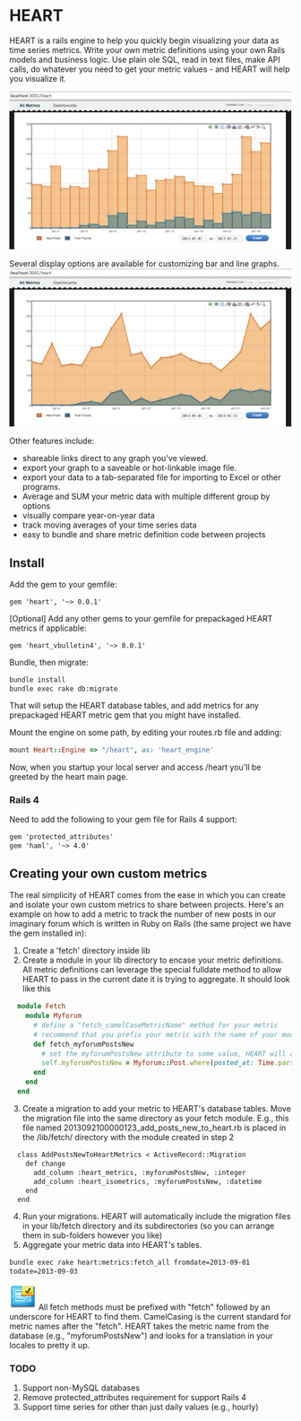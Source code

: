 # HEART

HEART is a rails engine to help you quickly begin visualizing your data as time series metrics.
Write your own metric definitions using your own Rails models and business logic. Use plain ole SQL, read in text files, make API calls, do whatever you need to get your metric values - and HEART will help you visualize it.

![heart example bar][1]

Several display options are available for customizing bar and line graphs.
![heart example line][2]

Other features include:

- shareable links direct to any graph you've viewed.
- export your graph to a saveable or hot-linkable image file. 
- export your data to a tab-separated file for importing to Excel or other programs.
- Average and SUM your metric data with multiple different group by options
- visually compare year-on-year data
- track moving averages of your time series data
- easy to bundle and share metric definition code between projects

## Install
Add the gem to your gemfile:
```
gem 'heart', '~> 0.0.1'
```

[Optional] Add any other gems to your gemfile for prepackaged HEART metrics if applicable:
```
gem 'heart_vbulletin4', '~> 0.0.1'
```

Bundle, then migrate:
```
bundle install
bundle exec rake db:migrate
```
That will setup the HEART database tables, and add metrics for any prepackaged HEART metric gem that you might have installed.

Mount the engine on some path, by editing your routes.rb file and adding:
```ruby
mount Heart::Engine => "/heart", as: 'heart_engine'
```
Now, when you startup your local server and access /heart you'll be greeted by the heart main page.

### Rails 4
Need to add the following to your gem file for Rails 4 support:

```
gem 'protected_attributes'
gem 'haml', '~> 4.0'
``` 

## Creating your own custom metrics
The real simplicity of HEART comes from the ease in which you can create and isolate your own custom metrics to share between projects. Here's an example on how to add a metric to track the number of new posts in our imaginary forum which is written in Ruby on Rails (the same project we have the gem installed in):

1. Create a 'fetch' directory inside lib
2. Create a module in your lib directory to encase your metric definitions. All metric definitions can leverage the special fulldate method to allow HEART to pass in the current date it is trying to aggregate. It should look like this

  ```ruby
    module Fetch
      module Myforum
        # define a "fetch_camelCaseMetricName" method for your metric
        # recommend that you prefix your metric with the name of your module (e.g., myforum)
        def fetch_myforumPostsNew
          # set the myforumPostsNew attribute to some value, HEART will automatically save it
          self.myforumPostsNew = Myforum::Post.where(posted_at: Time.parse("#{fulldate} 00:00:00")..Time.parse("#{fulldate} 23:59:59")).count
        end
      end
    end
  ```
3. Create a migration to add your metric to HEART's database tables. Move the migration file into the same directory as your fetch module. E.g., this file named 2013092100000123_add_posts_new_to_heart.rb is placed in the /lib/fetch/ directory with the module created in step 2

  ```
    class AddPostsNewToHeartMetrics < ActiveRecord::Migration
      def change
        add_column :heart_metrics, :myforumPostsNew, :integer
        add_column :heart_isometrics, :myforumPostsNew, :datetime
      end
    end
  ```
4. Run your migrations. HEART will automatically include the migration files in your lib/fetch directory and its subdirectories (so you can arrange them in sub-folders however you like)
5. Aggregate your metric data into HEART's tables.
  ```
  bundle exec rake heart:metrics:fetch_all fromdate=2013-09-01 todate=2013-09-03
  ```

![developers note][0] All fetch methods must be prefixed with "fetch" followed by an underscore for HEART to find them. CamelCasing is the current standard for metric names after the "fetch". HEART takes the metric name from the database (e.g., "myforumPostsNew") and looks for a translation in your locales to pretty it up.

### TODO
1. Support non-MySQL databases
2. Remove protected_attributes requirement for support Rails 4
3. Support time series for other than just daily values (e.g., hourly)

[0]: doc/images/dev_note.png
[1]: doc/images/heart_bar.jpg
[2]: doc/images/heart_line.jpg


